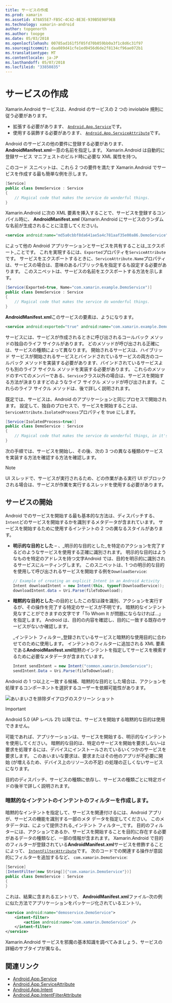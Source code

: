 ```yaml
---
title: サービスの作成
ms.prod: xamarin
ms.assetid: A78A55E7-FB5C-4C42-8E3E-939B5E98F9EB
ms.technology: xamarin-android
author: topgenorth
ms.author: toopge
ms.date: 05/03/2018
ms.openlocfilehash: 00785ad161f5f05fd70b059bb0a3f1c8d6c31f97
ms.sourcegitcommit: daa089d41cfe1ed0456d6de2f8134cf96ae072b1
ms.translationtype: MT
ms.contentlocale: ja-JP
ms.lasthandoff: 05/07/2018
ms.locfileid: "33850835"
---
```

# <a name="creating-a-service"></a>サービスの作成

Xamarin.Android サービスは、Android のサービスの 2 つの inviolable 規則に従う必要があります。

* 拡張する必要があります、 [ `Android.App.Service`](https://developer.xamarin.com/api/type/Android.App.Service/)です。
* 使用する装飾する必要があります、 [ `Android.App.ServiceAttribute`](https://developer.xamarin.com/api/type/Android.App.ServiceAttribute/)です。

Android のサービスの他の要件に登録する必要があります、 **AndroidManifest.xml**一意の名前を指定します。 Xamarin.Android は自動的に登録サービス マニフェストのビルド時に必要な XML 属性を持つ。

このコード スニペットは、これら 2 つの要件を満たす Xamarin.Android でサービスを作成する最も簡単な例を示します。  

```csharp
[Service]
public class DemoService : Service
{
    // Magical code that makes the service do wonderful things.
}
```

Xamarin.Android に次の XML 要素を挿入することで、サービスを登録するコンパイル時に、 **AndroidManifest.xml** (Xamarin.Android にサービスのランダムな名前が生成されることに注意してください)。

```xml
<service android:name="md5a0cbbf8da641ae5a4c781aaf35e00a86.DemoService" />
```

によって他の Android アプリケーションとサービスを共有することは_エクスポート_ことです。 これを実現するには、`Exported`プロパティを`ServiceAttribute`です。 サービスをエクスポートするときに、`ServiceAttribute.Name`プロパティは、サービスの場合は、意味のあるパブリック名を指定するも設定する必要があります。 このスニペットは、サービスの名前をエクスポートする方法を示します。

```csharp
[Service(Exported=true, Name="com.xamarin.example.DemoService")]
public class DemoService : Service
{
    // Magical code that makes the service do wonderful things.
}
```

**AndroidManifest.xml**このサービスの要素は、ようになります。

```xml
<service android:exported="true" android:name="com.xamarin.example.DemoService" />
```

サービスには、サービスが作成されるときに呼び出されるコールバック メソッドの独自のライフ サイクルがあります。 どのメソッドが呼び出される正確には、サービスの種類によって異なります。 開始されるサービスは、ハイブリッド サービスが開始されるサービスとバインドされているサービスの両方のコールバック メソッドを実装する必要があります、バインドされているサービスよりも別のライフ サイクル メソッドを実装する必要があります。 これらのメソッドのすべてのメンバーである、`Service`クラス以外の場合は、サービスを開始する方法が決まりますどのようなライフ サイクル メソッドが呼び出されます。 これらのライフ サイクル メソッドは、後で詳しく説明されます。

既定では、サービスは、Android のアプリケーションと同じプロセスで開始されます。 設定して、独自のプロセスで、サービスを開始することは、`ServiceAttribute.IsolatedProcess`プロパティを true にします。

```csharp
[Service(IsolatedProcess=true)]
public class DemoService : Service
{
    // Magical code that makes the service do wonderful things, in it's own process!
}
```

次の手順では、サービスを開始し、その後、次の 3 つの異なる種類のサービスを実装する方法を確認する方法を確認します。

> [!NOTE]
> UI スレッドで、サービスが実行されるため、どの作業がある実行 UI がブロックされる場合は、サービスが作業を実行するスレッドを使用する必要があります。

## <a name="starting-a-service"></a>サービスの開始

Android でのサービスを開始する最も基本的な方法は、ディスパッチする、`Intent`どのサービスを開始するかを識別するメタデータが含まれています。 サービスを開始するために使用するインテントの 2 つの異なるスタイルがあります。

-   **明示的な目的とした** &ndash; 、_明示的な目的とした_を特定のアクションを完了するどのようなサービスを使用する正確に識別されます。 明示的な目的はようなものを特定のアドレスを持つ文字Android では、目的を明示的に識別されるサービスにルーティングします。 このスニペットは、1 つの明示的な目的を使用して呼び出されるサービスを開始する例を`DownloadService`:

    ```csharp
    // Example of creating an explicit Intent in an Android Activity
    Intent downloadIntent = new Intent(this, typeof(DownloadService));
    downloadIntent.data = Uri.Parse(fileToDownload);
    ```

-   **暗黙的な目的とした**&ndash;の目的としたこの型は疎を識別、アクションを実行するが、その操作を完了する特定のサービスが不明です。 暗黙的なインテント見なすことができますの文字です「To Whom It が問題にならなければ…」を指定します。
    Android は、目的の内容を確認し、目的に一致する既存のサービスがないか確認します。

    _インテント フィルター_登録されているサービスと暗黙的な使用目的に合わせてのために使用します。 インテントのフィルターに追加される XML 要素である**AndroidManifest.xml**暗黙のインテントを指定してサービスを検索するために必要なメタデータが含まれています。

    ```csharp
    Intent sendIntent = new Intent("common.xamarin.DemoService");
    sendIntent.Data = Uri.Parse(fileToDownload);
    ```

Android の 1 つ以上と一致する候補、暗黙的な目的とした場合は、アクションを処理するコンポーネントを選択するユーザーを依頼可能性があります。

![あいまいさを排除ダイアログのスクリーン ショット](images/creating-a-service-01.png "あいまいさを排除ダイアログのスクリーン ショット")

> [!IMPORTANT]
> Android 5.0 (AP レベル 21) 以降では、サービスを開始する暗黙的な目的は使用できません。

可能であれば、アプリケーションは、サービスを開始する、明示的なインテントを使用してください。 暗黙的な目的は、特定のサービスを開始を要求しない&ndash;は要求を処理するには、デバイスにインストールされているいくつかのサービスを要求します。 このあいまいな要求は、要求またはその他のアプリが不必要に開始 (が増えるため、デバイス上のリソースの不足) の処理の正しくないサービスになります。

目的のディスパッチ、サービスの種類に依存し、サービスの種類ごとに特定ガイドの後半で詳しく説明されます。


### <a name="creating-an-intent-filter-for-implicit-intents"></a>暗黙的なインテントのインテントのフィルターを作成します。

暗黙的なインテントを指定して、サービスを関連付けるには、Android アプリが、サービスの機能を識別する一部のメタ データを指定してください。 このメタデータは、によって提供される_インテント フィルター_です。 目的のフィルターには、アクションであるか、サービスを開始することを目的に存在する必要があるデータの種類など、一部の情報が含まれます。 Xamarin.Android で目的のフィルターが登録されている**AndroidManifest.xml**サービスを修飾することによって、 [ `IntentFilterAttribute`](https://developer.xamarin.com/api/type/Android.App.IntentFilterAttribute/)です。 次のコードでの関連する操作が意図的にフィルターを追加するなど、 `com.xamarin.DemoService`:

```csharp
[Service]
[IntentFilter(new String[]{"com.xamarin.DemoService"})]
public class DemoService : Service
{
}
```

これは、結果に含まれるエントリで、 **AndroidManifest.xml**ファイル&ndash;次の例に似た方法でアプリケーションをパッケージ化されているエントリ。

```xml
<service android:name="demoservice.DemoService">
    <intent-filter>
        <action android:name="com.xamarin.DemoService" />
    </intent-filter>
</service>
```

Xamarin.Android サービスを邪魔の基本知識を調べてみましょう、サービスの詳細のサブタイプが異なる。


## <a name="related-links"></a>関連リンク

- [Android.App.Service](https://developer.xamarin.com/api/type/Android.App.Service/)
- [Android.App.ServiceAttribute](https://developer.xamarin.com/api/type/Android.App.ServiceAttribute/)
- [Android.App.Intent](https://developer.xamarin.com/api/type/Android.Content.Intent/)
- [Android.App.IntentFilterAttribute](https://developer.xamarin.com/api/type/Android.App.IntentFilterAttribute/)
